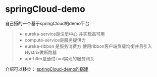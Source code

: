 # springCloud-demo

自己搭的一个基于springCloud的demo平台

> * eureka-service是注册中心 并实现高可用
> * compute-service是服务提供方
> * eureka-ribbon 是服务消费方 使用ribbon客户端负载均衡并且引入Hystrix做断路器
> * api-filter是通过zuul实现的服务网关

介绍可以移步：
[springCloud-demo的搭建](http://touch28.github.io/2016/08/26/springCloud%E6%90%AD%E5%BB%BA/)

